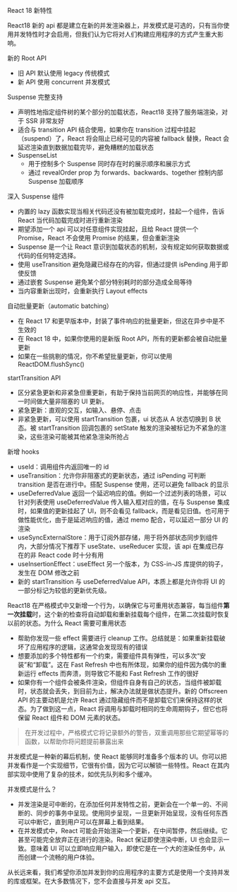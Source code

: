 React 18 新特性

<!-- more -->

React18 新的 api 都是建立在新的并发渲染器上，并发模式是可选的，只有当你使用并发特性时才会启用，但我们认为它将对人们构建应用程序的方式产生重大影响。

新的 Root API
* 旧 API 默认使用 legacy 传统模式
* 新 API 使用 concurrent 并发模式

Suspense 完整支持
* 声明性地指定组件树的某个部分的加载状态，React18 支持了服务端渲染，对于 SSR 非常友好
* 适合与 transition API 结合使用，如果你在 transition 过程中挂起（suspend）了，React 将会阻止已经可见的内容被 fallback 替换，React 会延迟渲染直到数据加载完毕，避免糟糕的加载状态
* SuspenseList
  * 用于控制多个 Suspense 同时存在时的展示顺序和展示方式
  * 通过 revealOrder prop 为 forwards、backwards、together 控制内部 Suspense 加载顺序

深入 Suspense 组件
* 内置的 lazy 函数实现当相关代码还没有被加载完成时，挂起一个组件，告诉 React 当代码加载完成时进行重新渲染
* 期望添加一个 api 可以对任意组件实现挂起，且给 React 提供一个 Promise，React 不会使用 Promise 的结果，但会重新渲染
* Suspense 是一个让 React 意识到加载状态的机制，没有规定如何获取数据或代码的任何特定选择。
* 使用 useTransition 避免隐藏已经存在的内容，但通过提供 isPending 用于即使反馈
* 通过嵌套 Suspense 避免某个部分特别耗时的部分造成全局等待
* 当内容重新出现时，会重新执行 Layout effects

自动批量更新（automatic batching）
* 在 React 17 和更早版本中，封装了事件响应的批量更新，但这在异步中是不生效的
* 在 React 18 中，如果你使用的是新版 Root API，所有的更新都会被自动批量更新
* 如果在一些挑剔的情况，你不希望批量更新，你可以使用 ReactDOM.flushSync()

startTransition API
* 区分紧急更新和非紧急但重更新，有助于保持当前网页的响应性，并能够在同一时间做大量非阻塞的 UI 更新。
* 紧急更新：直观的交互，如输入、悬停、点击
* 非紧急更新，可以使用 startTransition 包裹，ui 状态从 A 状态切换到 B 状态。被 startTransition 回调包裹的 setState 触发的渲染被标记为不紧急的渲染，这些渲染可能被其他紧急渲染所抢占

新增 hooks
* useId：调用组件内返回唯一的 id
* useTransition：允许你非阻塞式的更新状态，通过 isPending 可判断 transition 是否在进行中。搭配 Suspense 使用，还可以避免 fallback 的显示
* useDeferredValue 返回一个延迟响应的值。例如一个过滤列表的场景，可以针对列表使用 useDeferredValue 传入输入框对应的值，在与 Suspense 集成时，如果值的更新挂起了 UI，则不会看见 fallback，而是看见旧值。也可用于做性能优化，由于是延迟响应的值，通过 memo 配合，可以延迟一部分 UI 的渲染
* useSyncExternalStore：用于订阅外部存储，用于将外部状态同步到组件内，大部分情况下推荐下 useState、useReducer 实现，该 api 在集成已存在的非 React code 时十分有用
* useInsertionEffect：useEffect 另一个版本，为 CSS-in-JS 库提供的钩子，发生在 DOM 修改之前
* 新的 startTransition 与 useDeferredValue API，本质上都是允许你将 UI 的一部分标记为较低的更新优先级。

React18 在严格模式中又新增一个行为，以确保它与可重用状态兼容，每当组件**第一次挂载**时，这个新的检查将自动卸载和重新挂载每个组件，在第二次挂载时恢复以前的状态。为什么 React 需要可重用状态
* 帮助你发现一些 effect 需要进行 cleanup 工作。总结就是：如果重新挂载破坏了应用程序的逻辑，这通常会发现现有的错误
* 想要添加的多个特性都有一个约束，需要组件具有弹性，可以多次“安装”和“卸载”。这在 Fast Refresh 中也有所体现，如果你的组件因为偶尔的重新运行 effects 而奔溃，则导致它不能和 Fast Refresh 工作的很好
* 如果你有一个组件会被条件渲染，但组件自身有自己的状态，当组件被卸载时，状态就会丢失，到目前为止，解决办法就是做状态提升。新的 Offscreen API 的主要动机是允许 React 通过隐藏组件而不是卸载它们来保持这样的状态。为了做到这一点，React 将调用与卸载时相同的生命周期钩子，但它也将保留 React 组件和 DOM 元素的状态。

> 在开发过程中，严格模式它将记录额外的警告，双重调用那些它期望幂等的函数，以帮助你将问题提前暴露出来

并发模式是一种新的幕后机制，使 React 能够同时准备多个版本的 UI。你可以把并发看作是一个实现细节，它很有价值，因为它可以解锁一些特性。React 在其内部实现中使用了复杂的技术，如优先队列和多个缓冲。

并发模式是什么？
* 并发渲染是可中断的，在添加任何并发特性之前，更新会在一个单一的、不间断的、同步的事务中呈现。使用同步呈现，一旦更新开始呈现，没有任何东西可以中断它，直到用户可以在屏幕上看到结果。
* 在并发模式中，React 可能会开始渲染一个更新，在中间暂停，然后继续。它甚至可能完全放弃正在进行的渲染。React 保证即使渲染中断，UI 也会显示一致。意味着 UI 可以立即响应用户输入，即使它是在一个大的渲染任务中，从而创建一个流畅的用户体验。

从长远来看，我们希望你添加并发到你的应用程序的主要方式是使用一个支持并发的库或框架。在大多数情况下，您不会直接与并发 api 交互。